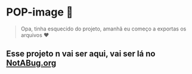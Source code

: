 # POP-image :beer:
> Opa, tinha esquecido do projeto, amanhã eu começo a exportas os arquivos :heart:
## Esse projeto n vai ser aqui, vai ser lá no [NotABug.org](https:notabug.org)
